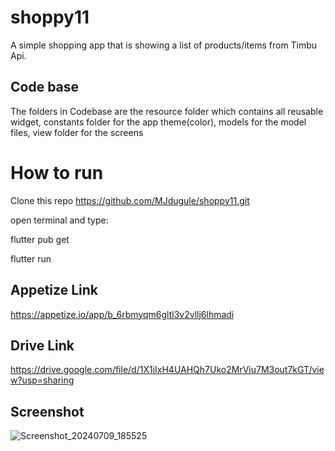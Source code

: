 # shoppy11

 A simple shopping app that is showing a list of products/items from Timbu Api.

## Code base

The folders in Codebase are the resource folder which contains all reusable widget, constants folder for the app theme(color), models for the model files,  view folder for the screens

# How to run
Clone this repo https://github.com/MJdugule/shoppy11.git

open terminal and type:

flutter pub get

flutter run

## Appetize Link

https://appetize.io/app/b_6rbmyqm6gltl3v2vllj6lhmadi


## Drive Link

https://drive.google.com/file/d/1X1iIxH4UAHQh7Uko2MrViu7M3out7kGT/view?usp=sharing


## Screenshot

![Screenshot_20240709_185525](https://github.com/MJdugule/shoppy11/assets/104461643/352984fb-e3ef-4154-a64b-b3a5dcb30efb)

